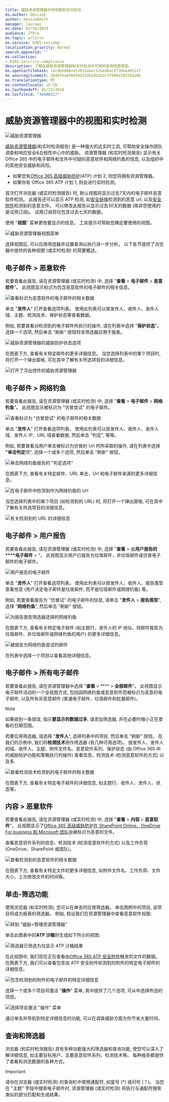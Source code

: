 ```yaml
---
title: 威胁资源管理器中的视图和实时检测
ms.author: deniseb
author: denisebmsft
manager: laurawi
ms.date: 03/18/2019
audience: ITPro
ms.topic: article
ms.service: O365-seccomp
localization_priority: Normal
search.appverid: ''
ms.collection:
- M365-security-compliance
description: 了解在威胁资源管理器和实时检测中可用的各种视图类型。
ms.openlocfilehash: 14cdbbd602e53615abec12bedbac2f16be40111f
ms.sourcegitcommit: 2b46fba650df8d252b1dd2b3c3f080a383183a06
ms.translationtype: MT
ms.contentlocale: zh-CN
ms.lasthandoff: 05/23/2019
ms.locfileid: "34408317"
---
```

# <a name="views-in-threat-explorer-and-real-time-detections"></a>威胁资源管理器中的视图和实时检测

![威胁资源管理器](media/ThreatExplorerFirstOpened.png)

[威胁资源管理器](use-explorer-in-security-and-compliance.md)(和实时检测报告) 是一种强大的近实时工具, 可帮助安全操作团队调查和响应安全&amp;合规性中心中的威胁。 资源管理器 (和实时检测报告) 显示有关 Office 365 中的电子邮件和文件中可疑的恶意软件和网络钓鱼的信息, 以及组织中的其他安全威胁和风险。 

- 如果您有[Office 365 高级威胁防护](office-365-atp.md)(ATP) 计划 2, 则您将拥有资源管理器。
- 如果你有 Office 365 ATP 计划 1, 则会进行实时检测。

首次打开浏览器 (或实时检测报告) 时, 默认视图将显示过去7天内的电子邮件恶意软件检测。 此报告还可以显示 ATP 检测, 如[安全链接](atp-safe-links.md)检测到的恶意 url, 以及[安全附件](atp-safe-attachments.md)检测到的恶意文件。 可以修改此报告以显示过去30天的数据 (除非您使用的是试用订阅)。 试用订阅将仅包含过去七天的数据。

使用 "**视图**" 菜单更改要显示的信息。 工具提示可帮助您确定要使用的视图。
  
![威胁资源管理器视图菜单](media/ThreatExplorerViewMenu.png)

选择视图后, 可以应用筛选器并设置查询以执行进一步分析。 以下各节提供了浏览器中提供的各种视图 (或实时检测) 的简要概述。  

## <a name="email--malware"></a>电子邮件 > 恶意软件

若要查看此报告, 请在资源管理器 (或实时检测) 中, 选择 "**查看** > **电子邮件** > **恶意软件**"。 此视图显示标识为包含恶意软件的电子邮件的相关信息。  

![查看标识为恶意软件的电子邮件的相关数据](media/ExplorerEmailMalwareMenu.png) 

单击 "**发件人**" 打开查看选项列表。 使用此列表可以按发件人、收件人、发件人域、主题、检测技术、保护状态等查看数据。 

例如, 若要查看对检测到的电子邮件所执行的操作, 请在列表中选择 "**保护状态**"。 选择一个选项, 然后单击 "刷新" 按钮将该筛选器应用于报表。

![威胁资源管理器的威胁防护状态选项](media/ThreatExplorerProtectionStatusOptions.png)

在图表下方, 查看有关特定邮件的更多详细信息。 当您选择列表中的某个项目时, 将打开一个弹出窗格, 可在其中了解有关所选项目的详细信息。 

![打开了浮出控件的威胁资源管理器](media/ThreatExplorerMalwareItemSelectedFlyout.png)

## <a name="email--phish"></a>电子邮件 > 网络钓鱼

若要查看此报告, 请在资源管理器 (或实时检测) 中, 选择 "**查看** > **电子邮件** > **网络钓鱼**"。 此视图显示被标识为 "仿冒尝试" 的电子邮件。  

![查看标识为 "仿冒尝试" 的电子邮件的相关数据](media/ThreatExplorerEmailPhish.png) 

单击 "**发件人**" 打开查看选项列表。 使用此列表可以按发件人、收件人、发件人域、发件人 IP、URL 域查看数据, 然后单击 "判定", 等等。 

例如, 若要查看当用户单击被标识为仿冒的 Url 时所采取的操作, 请在列表中选择 **"单击判定**项", 选择一个或多个选项, 然后单击 "刷新" 按钮。

![单击网络钓鱼报告的 "判定选项"](media/ThreatExplorerEmailPhishClickVerdictOptions.png)

在图表下方, 查看有关特定邮件、URL 单击、Url 和电子邮件来源的更多详细信息。 

![在电子邮件中检测到作为网络钓鱼的 Url](media/ThreatExplorerEmailPhishURLs.png)

当您选择列表中的某个项目 (如检测到的 URL) 时, 将打开一个弹出窗格, 可在其中了解有关所选项目的详细信息。 

![有关检测到的 URL 的详细信息](media/ThreatExplorerEmailPhishURLDetails.png)

## <a name="email--user-reported"></a>电子邮件 > 用户报告

若要查看此报告, 请在资源管理器 (或实时检测) 中, 选择 "**查看** > 由**用户报告的****电子邮件** > "。 此视图显示用户已报告为垃圾邮件、非垃圾邮件或仿冒电子邮件的电子邮件。 

![用户报告的电子邮件](media/ThreatExplorerEmailUserReportedViewOptions.png) 

单击 "**发件人**" 打开查看选项列表。 使用此列表可以按发件人、收件人、报告类型查看信息 (用户决定电子邮件是垃圾邮件, 而不是垃圾邮件或网络钓鱼) 等。 

例如, 若要查看报告为 "仿冒试" 的电子邮件的信息, 请单击 "**发件人** > **报告类型**", 选择 "**网络钓鱼**", 然后单击 "刷新" 按钮。

![为报告类型筛选器选择的网络钓鱼](media/ThreatExplorerEmailUserReportedPhishSelected.png)

在图表下方, 查看有关特定电子邮件 (如主题行、发件人的 IP 地址、将邮件报告为垃圾邮件、非垃圾邮件或网络钓鱼的用户) 的更多详细信息。 

![被报告为网络钓鱼尝试的邮件](media/ThreatExplorerEmailPhishUserReportedPhishDetails.png)

在列表中选择一个项目以查看其他详细信息。

## <a name="email--all-email"></a>电子邮件 > 所有电子邮件

若要查看此报告, 请在资源管理器中选择 "**查看** > **** > **全部邮件**"。 此视图显示电子邮件活动的一个全视图方式, 包括因网络钓鱼或恶意软件而被标识为恶意的电子邮件, 以及所有非恶意邮件 (普通电子邮件、垃圾邮件和批量邮件)。 

> [!NOTE]
> 如果收到一条错误, 指示**要显示的数据过多**, 请添加筛选器, 并在必要时缩小正在查看的日期范围。 

若要应用筛选器, 请选择 "**发件人**", 选择列表中的项目, 然后单击 "刷新" 按钮。 在我们的示例中, 我们将**检测技术**用作筛选器 (有几种可用选项)。 按发件人、发件人的域、收件人、主题、附件文件名、恶意软件系列、保护状态 (由 Office 365 中的威胁防护功能和策略执行的操作) 查看信息、检测技术 (检测恶意软件的方式) 以及多. 

![查看检测技术检测到的电子邮件的相关数据](media/0c032eb3-6021-4174-9f06-ff8f30c245ca.png) 

在图表下方, 查看有关特定电子邮件的详细信息, 如主题行、收件人、发件人、状态等。 

## <a name="content--malware"></a>内容 > 恶意软件

若要查看此报告, 请在资源管理器 (或实时检测) 中, 选择 "**查看** > **内容** > **恶意软件**"。 此视图显示了[Office 365 高级威胁防护在 SharePoint Online、OneDrive For business 和 Microsoft 团队中](atp-for-spo-odb-and-teams.md)被标识为恶意的文件。

查看恶意软件系列的信息、检测技术 (检测恶意软件的方式) 以及工作负荷 (OneDrive、SharePoint 或团队)。 

![查看检测到的恶意软件的相关数据](media/d11dc568-b091-4159-b261-df13d76b520b.png)  

在图表下方, 查看有关特定文件的更多详细信息, 如附件文件名、工作负荷、文件大小、上次修改文件的时间等。 
  
## <a name="click-to-filter-capabilities"></a>单击-筛选功能

使用浏览器 (和实时检测), 您可以在单击时应用筛选器。 单击图例中的项目, 该项目将成为报表的筛选器。 例如, 假设我们在资源管理器中查看恶意软件视图:
  
![转到 "威胁\>管理资源管理器"](media/cab32fa2-66f1-4ad5-bc1d-2bac4dbeb48c.png)
  
单击此图表中的**ATP 沙箱**将生成如下所示的视图: 
  
![筛选器已筛选为仅显示 ATP 沙箱结果](media/7241d7dd-27bc-467d-9db8-6e806c49df14.png)
  
在此视图中, 我们现在正在查看由[Office 365 ATP 安全附件](atp-safe-attachments.md)触发的文件的数据。 在图表下方, 我们可以查看包含由 ATP 安全附件检测到的附件的特定电子邮件的详细信息。
  
![包含检测到的附件的电子邮件的特定详细信息](media/c91fb05c-d1d4-4085-acc6-f7008a415c2a.png)
  
选择一个或多个项目将激活 "**操作**" 菜单, 其中提供了几个选项, 可从中选择所选的项目。 
  
![选择项会激活 "操作" 菜单](media/95f127a4-1b2a-4a76-88b9-096e3ba27d1b.png)
  
通过单击并导航到特定详细信息的功能, 可以在调查威胁方面为你节省大量时间。

## <a name="queries-and-filters"></a>查询和筛选器

浏览器 (和实时检测报告) 具有多种功能强大的筛选器和查询功能, 使您可以深入了解详细信息, 如主要目标用户、主要恶意软件系列、检测技术等。 每种报告都提供了查看和浏览数据的各种方式。

> [!IMPORTANT]
> 请勿在浏览器 (或实时检测) 的查询栏中使用通配符, 如星号 (*) 或问号 (？)。 当您在 "主题" 字段中搜索电子邮件时, 资源管理器 (或实时检测) 将执行与通配符搜索类似的部分匹配和生成结果。
